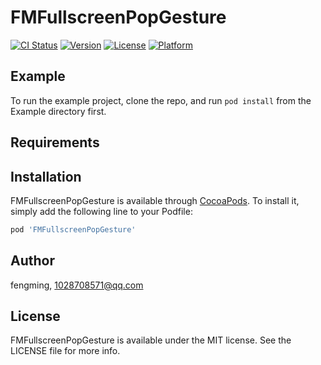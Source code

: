 # FMFullscreenPopGesture

[![CI Status](https://img.shields.io/travis/fengming/FMFullscreenPopGesture.svg?style=flat)](https://travis-ci.org/fengming/FMFullscreenPopGesture)
[![Version](https://img.shields.io/cocoapods/v/FMFullscreenPopGesture.svg?style=flat)](https://cocoapods.org/pods/FMFullscreenPopGesture)
[![License](https://img.shields.io/cocoapods/l/FMFullscreenPopGesture.svg?style=flat)](https://cocoapods.org/pods/FMFullscreenPopGesture)
[![Platform](https://img.shields.io/cocoapods/p/FMFullscreenPopGesture.svg?style=flat)](https://cocoapods.org/pods/FMFullscreenPopGesture)

## Example

To run the example project, clone the repo, and run `pod install` from the Example directory first.

## Requirements

## Installation

FMFullscreenPopGesture is available through [CocoaPods](https://cocoapods.org). To install
it, simply add the following line to your Podfile:

```ruby
pod 'FMFullscreenPopGesture'
```

## Author

fengming, 1028708571@qq.com

## License

FMFullscreenPopGesture is available under the MIT license. See the LICENSE file for more info.
